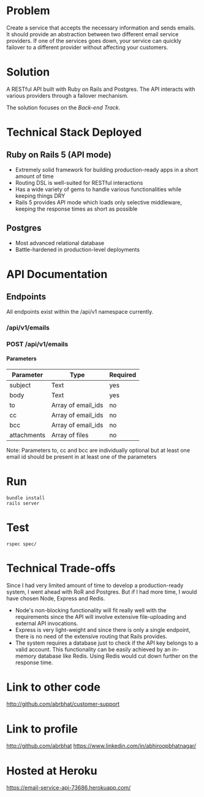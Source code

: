 # Problem
Create a service that accepts the necessary information and sends emails. It should provide an abstraction between two different email service providers. If one of the services goes down, your service can quickly failover to a different provider without affecting your customers.

# Solution
A RESTful API built with Ruby on Rails and Postgres. The API interacts with various
providers through a failover mechanism.

The solution focuses on the *Back-end Track*.

# Technical Stack Deployed

## Ruby on Rails 5 (API mode)
* Extremely solid framework for building production-ready apps in a short amount of time
* Routing DSL is well-suited for RESTful interactions
* Has a wide variety of gems to handle various functionalities while keeping things DRY
* Rails 5 provides API mode which loads only selective middleware, keeping the response times
as short as possible

## Postgres
* Most advanced relational database
* Battle-hardened in production-level deployments

# API Documentation

## Endpoints
All endpoints exist within the /api/v1 namespace currently.

### /api/v1/emails

### POST /api/v1/emails

#### Parameters

| Parameter     | Type                | Required     |
| ------------- | --------------------|--------------|
| subject       | Text                | yes          |
| body          | Text                | yes          |
| to            | Array of email_ids  | no           |
| cc            | Array of email_ids  | no           |
| bcc           | Array of email_ids  | no           |
| attachments   | Array of files      | no           |

Note: Parameters to, cc and bcc are individually optional but at least one email
id should be present in at least one of the parameters

# Run
```
bundle install
rails server
```
# Test
```
rspec spec/
```
# Technical Trade-offs
Since I had very limited amount of time to develop a production-ready system, I went ahead with RoR and Postgres. But if I had more time, I would have chosen Node, Express and Redis.
* Node's non-blocking functionality will fit really well with the
requirements since the API will involve extensive file-uploading and external API invocations.
* Express is very light-weight and since there is only a single endpoint, there is no need
of the extensive routing that Rails provides.
* The system requires a database just to check if the API key belongs to a valid account. This functionality can be easily achieved by an in-memory database like Redis. Using Redis would cut down further on the response time.

# Link to other code
http://github.com/abrbhat/customer-support

# Link to profile
http://github.com/abrbhat
https://www.linkedin.com/in/abhiroopbhatnagar/

# Hosted at Heroku
https://email-service-api-73686.herokuapp.com/
